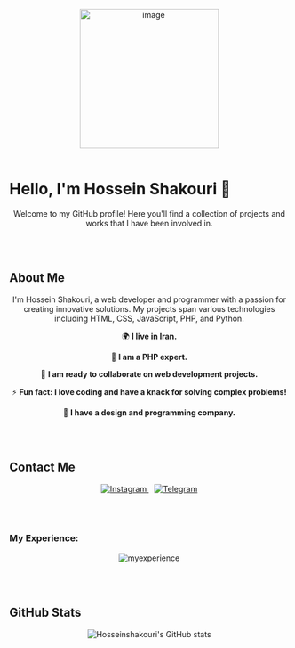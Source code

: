 <p align="center">
    <img src='./test.jpg' alt="image" width='250px'/>
    <br><br>
    <h1>Hello, I'm Hossein Shakouri 👋</h1>
</p>

<p align="center">Welcome to my GitHub profile! Here you'll find a collection of projects and works that I have been involved in.</p>
<br><br>
<p align="center">
    <h2>About Me</h2>
</p>
<p align="center">I'm Hossein Shakouri, a web developer and programmer with a passion for creating innovative solutions. My projects span various technologies including HTML, CSS, JavaScript, PHP, and Python.</p>

<p align="center">
    🌍 <strong>I live in Iran.</strong>
</p>

<p align="center">
    🧠 <strong>I am a PHP expert.</strong>
</p>

<p align="center">
    🤝 <strong>I am ready to collaborate on web development projects.</strong>
</p>

<p align="center">
    ⚡ <strong>Fun fact: I love coding and have a knack for solving complex problems!</strong>
</p>

<p align="center">
    💼 <strong>I have a design and programming company.</strong>
</p>

<br><br>

<p align="center">
    <h2>Contact Me</h2>
</p>
<p align="center">
    <a href="https://www.instagram.com/Hosseinshakourii" style="margin-right: 10px;">
        <img src="https://img.icons8.com/fluency/48/000000/instagram-new.png" alt="Instagram">
    </a>
    <a href="https://t.me/marsteeam">
        <img src="https://img.icons8.com/fluency/48/000000/telegram-app.png" alt="Telegram">
    </a>
</div>
</p>





<br><br>

<h3>My Experience:</h3>
<p align="center">
    <img src='https://skillicons.dev/icons?i=html,css,js,tailwindcss,bootstrap,postman,powershell,py,bots,php,phpstorm,mysql,laravel&perline=4' alt='myexperience' />
</p>

<br><br>

<p align="center">
    <h2>GitHub Stats</h2>
</p>

<p align="center"><img src="https://github-readme-stats.vercel.app/api?username=Hosseinshakouri&show_icons=true&theme=radical" alt="Hosseinshakouri's GitHub stats"></p>

